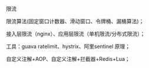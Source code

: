 限流

限流算法(固定窗口计数器、滑动窗口、令牌桶、漏桶算法)；

接入层限流（nginx）、应用层限流（单机限流/分布式限流）；

工具：guava ratelimit、hystrix、阿里sentinel 原理；

自定义注解+AOP、自定义注解+拦截器+Redis+Lua；

